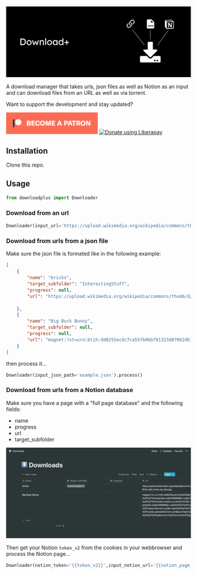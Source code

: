 ![Download+](images/headerimage.jpg "Download+")

A download manager that takes urls, json files as well as Notion as an input and can download files from an URL as well as via torrent.

Want to support the development and stay updated?

<a href="https://www.patreon.com/bePatron?u=24983231"><img alt="Become a Patreon" src="images/patreon_button.svg"></a> <a href="https://liberapay.com/glowingkitty/donate"><img alt="Donate using Liberapay" src="https://liberapay.com/assets/widgets/donate.svg"></a>

## Installation
Clone this repo.


## Usage
```python
from downloadplus import Downloader
```

### Download from an url
```python
Downloader(input_url='https://upload.wikimedia.org/wikipedia/commons/thumb/d/d1/Brick_wall_close-up_view.jpg/440px-Brick_wall_close-up_view.jpg').process()
```

### Download from urls from a json file
Make sure the json file is formated like in the following example:
```json
[
    {
        "name": "bricks",
        "target_subfolder": "InterestingStuff",
        "progress": null,
        "url": "https://upload.wikimedia.org/wikipedia/commons/thumb/d/d1/Brick_wall_close-up_view.jpg/440px-Brick_wall_close-up_view.jpg"
        
    },
    {
        "name": "Big Buck Bunny",
        "target_subfolder": null,
        "progress": null,
        "url": "magnet:?xt=urn:btih:dd8255ecdc7ca55fb0bbf81323d87062db1f6d1c&dn=Big+Buck+Bunny&tr=udp%3A%2F%2Fexplodie.org%3A6969&tr=udp%3A%2F%2Ftracker.coppersurfer.tk%3A6969&tr=udp%3A%2F%2Ftracker.empire-js.us%3A1337&tr=udp%3A%2F%2Ftracker.leechers-paradise.org%3A6969&tr=udp%3A%2F%2Ftracker.opentrackr.org%3A1337&tr=wss%3A%2F%2Ftracker.btorrent.xyz&tr=wss%3A%2F%2Ftracker.fastcast.nz&tr=wss%3A%2F%2Ftracker.openwebtorrent.com&ws=https%3A%2F%2Fwebtorrent.io%2Ftorrents%2F&xs=https%3A%2F%2Fwebtorrent.io%2Ftorrents%2Fbig-buck-bunny.torrent"
    }
]
```
then process it...
```python
Downloader(input_json_path='example.json').process()
```

### Download from urls from a Notion database
Make sure you have a page with a "full page database" and the following fields:
- name
- progress
- url
- target_subfolder

![NotionExample](images/notion_example.jpg "NotionExample")

Then get your Notion ```token_v2``` from the cookies in your webbrowser and process the Notion page...
```python
Downloader(notion_token='{{token_v2}}',input_notion_url='{{notion_page_url}}').process()
```